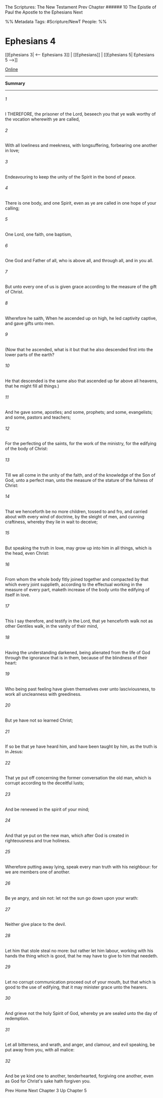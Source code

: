 The Scriptures: The New Testament
Prev
Chapter ###### 10
The Epistle of Paul the Apostle to the Ephesians
Next

%% Metadata
Tags: #Scripture/NewT
People: 
%%
# Ephesians 4
[[Ephesians 3| <-- Ephesians 3]] | [[Ephesians]] | [[Ephesians 5| Ephesians 5 -->]]

[Online](https://churchofjesuschrist.org/study/scriptures/nt/eph/4?lang=eng)

---
__Summary__



---
###### 1
I THEREFORE, the prisoner of the Lord, beseech you that ye walk worthy of the vocation wherewith ye are called,
###### 2
With all lowliness and meekness, with longsuffering, forbearing one another in love;
###### 3
Endeavouring to keep the unity of the Spirit in the bond of peace.
###### 4
There is one body, and one Spirit, even as ye are called in one hope of your calling;
###### 5
One Lord, one faith, one baptism,
###### 6
One God and Father of all, who is above all, and through all, and in you all.
###### 7
But unto every one of us is given grace according to the measure of the gift of Christ.
###### 8
Wherefore he saith, When he ascended up on high, he led captivity captive, and gave gifts unto men.
###### 9
(Now that he ascended, what is it but that he also descended first into the lower parts of the earth?
###### 10
He that descended is the same also that ascended up far above all heavens, that he might fill all things.)
###### 11
And he gave some, apostles; and some, prophets; and some, evangelists; and some, pastors and teachers;
###### 12
For the perfecting of the saints, for the work of the ministry, for the edifying of the body of Christ:
###### 13
Till we all come in the unity of the faith, and of the knowledge of the Son of God, unto a perfect man, unto the measure of the stature of the fulness of Christ:
###### 14
That we henceforth be no more children, tossed to and fro, and carried about with every wind of doctrine, by the sleight of men, and cunning craftiness, whereby they lie in wait to deceive;
###### 15
But speaking the truth in love, may grow up into him in all things, which is the head, even Christ:
###### 16
From whom the whole body fitly joined together and compacted by that which every joint supplieth, according to the effectual working in the measure of every part, maketh increase of the body unto the edifying of itself in love.
###### 17
This I say therefore, and testify in the Lord, that ye henceforth walk not as other Gentiles walk, in the vanity of their mind,
###### 18
Having the understanding darkened, being alienated from the life of God through the ignorance that is in them, because of the blindness of their heart:
###### 19
Who being past feeling have given themselves over unto lasciviousness, to work all uncleanness with greediness.
###### 20
But ye have not so learned Christ;
###### 21
If so be that ye have heard him, and have been taught by him, as the truth is in Jesus:
###### 22
That ye put off concerning the former conversation the old man, which is corrupt according to the deceitful lusts;
###### 23
And be renewed in the spirit of your mind;
###### 24
And that ye put on the new man, which after God is created in righteousness and true holiness.
###### 25
Wherefore putting away lying, speak every man truth with his neighbour: for we are members one of another.
###### 26
Be ye angry, and sin not: let not the sun go down upon your wrath:
###### 27
Neither give place to the devil.
###### 28
Let him that stole steal no more: but rather let him labour, working with his hands the thing which is good, that he may have to give to him that needeth.
###### 29
Let no corrupt communication proceed out of your mouth, but that which is good to the use of edifying, that it may minister grace unto the hearers.
###### 30
And grieve not the holy Spirit of God, whereby ye are sealed unto the day of redemption.
###### 31
Let all bitterness, and wrath, and anger, and clamour, and evil speaking, be put away from you, with all malice:
###### 32
And be ye kind one to another, tenderhearted, forgiving one another, even as God for Christ's sake hath forgiven you.

Prev
Home
Next
Chapter 3
Up
Chapter 5



